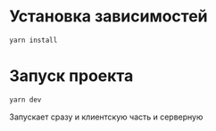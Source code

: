 # Установка зависимостей
```bash
yarn install
```
# Запуск проекта
```bash
yarn dev
```
Запускает сразу и клиентскую часть и серверную